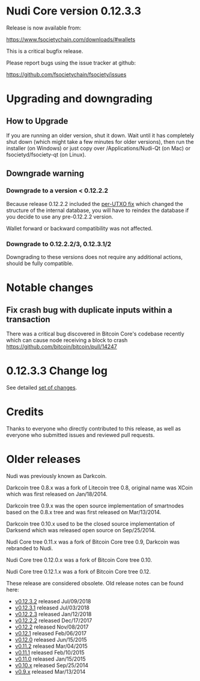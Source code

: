 Nudi Core version 0.12.3.3
==========================

Release is now available from:

  <https://www.fsocietychain.com/downloads/#wallets>

This is a critical bugfix release.

Please report bugs using the issue tracker at github:

  <https://github.com/fsocietychain/fsociety/issues>


Upgrading and downgrading
=========================

How to Upgrade
--------------

If you are running an older version, shut it down. Wait until it has completely
shut down (which might take a few minutes for older versions), then run the
installer (on Windows) or just copy over /Applications/Nudi-Qt (on Mac) or
fsocietyd/fsociety-qt (on Linux).

Downgrade warning
-----------------

### Downgrade to a version < 0.12.2.2

Because release 0.12.2.2 included the [per-UTXO fix](release-notes/fsociety/release-notes-0.12.2.2.md#per-utxo-fix)
which changed the structure of the internal database, you will have to reindex
the database if you decide to use any pre-0.12.2.2 version.

Wallet forward or backward compatibility was not affected.

### Downgrade to 0.12.2.2/3, 0.12.3.1/2

Downgrading to these versions does not require any additional actions, should be
fully compatible.


Notable changes
===============

Fix crash bug with duplicate inputs within a transaction
--------------------------------------------------------

There was a critical bug discovered in Bitcoin Core's codebase recently which
can cause node receiving a block to crash https://github.com/bitcoin/bitcoin/pull/14247

0.12.3.3 Change log
===================

See detailed [set of changes](https://github.com/fsocietychain/fsociety/compare/v0.12.3.2...fsociety:v0.12.3.3).

Credits
=======

Thanks to everyone who directly contributed to this release,
as well as everyone who submitted issues and reviewed pull requests.


Older releases
==============

Nudi was previously known as Darkcoin.

Darkcoin tree 0.8.x was a fork of Litecoin tree 0.8, original name was XCoin
which was first released on Jan/18/2014.

Darkcoin tree 0.9.x was the open source implementation of smartnodes based on
the 0.8.x tree and was first released on Mar/13/2014.

Darkcoin tree 0.10.x used to be the closed source implementation of Darksend
which was released open source on Sep/25/2014.

Nudi Core tree 0.11.x was a fork of Bitcoin Core tree 0.9,
Darkcoin was rebranded to Nudi.

Nudi Core tree 0.12.0.x was a fork of Bitcoin Core tree 0.10.

Nudi Core tree 0.12.1.x was a fork of Bitcoin Core tree 0.12.

These release are considered obsolete. Old release notes can be found here:

- [v0.12.3.2](https://github.com/fsocietychain/fsociety/blob/master/doc/release-notes/fsociety/release-notes-0.12.3.2.md) released Jul/09/2018
- [v0.12.3.1](https://github.com/fsocietychain/fsociety/blob/master/doc/release-notes/fsociety/release-notes-0.12.3.1.md) released Jul/03/2018
- [v0.12.2.3](https://github.com/fsocietychain/fsociety/blob/master/doc/release-notes/fsociety/release-notes-0.12.2.3.md) released Jan/12/2018
- [v0.12.2.2](https://github.com/fsocietychain/fsociety/blob/master/doc/release-notes/fsociety/release-notes-0.12.2.2.md) released Dec/17/2017
- [v0.12.2](https://github.com/fsocietychain/fsociety/blob/master/doc/release-notes/fsociety/release-notes-0.12.2.md) released Nov/08/2017
- [v0.12.1](https://github.com/fsocietychain/fsociety/blob/master/doc/release-notes/fsociety/release-notes-0.12.1.md) released Feb/06/2017
- [v0.12.0](https://github.com/fsocietychain/fsociety/blob/master/doc/release-notes/fsociety/release-notes-0.12.0.md) released Jun/15/2015
- [v0.11.2](https://github.com/fsocietychain/fsociety/blob/master/doc/release-notes/fsociety/release-notes-0.11.2.md) released Mar/04/2015
- [v0.11.1](https://github.com/fsocietychain/fsociety/blob/master/doc/release-notes/fsociety/release-notes-0.11.1.md) released Feb/10/2015
- [v0.11.0](https://github.com/fsocietychain/fsociety/blob/master/doc/release-notes/fsociety/release-notes-0.11.0.md) released Jan/15/2015
- [v0.10.x](https://github.com/fsocietychain/fsociety/blob/master/doc/release-notes/fsociety/release-notes-0.10.0.md) released Sep/25/2014
- [v0.9.x](https://github.com/fsocietychain/fsociety/blob/master/doc/release-notes/fsociety/release-notes-0.9.0.md) released Mar/13/2014

